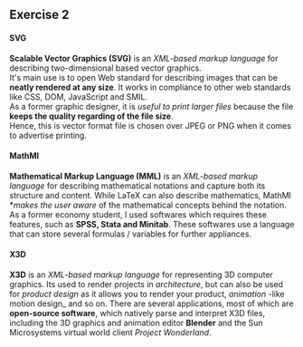 ## Exercise 2

#### SVG
**Scalable Vector Graphics (SVG)** is an _XML-based markup language_ for describing two-dimensional based vector graphics.  
It's main use is to open Web standard for describing images that can be **neatly rendered at any size**. It works in compliance to other web standards like CSS, DOM, JavaScript and SMIL.   
As a former graphic designer, it is _useful to print larger files_ because the file **keeps the quality regarding of the file size**.  
Hence, this is vector format file is chosen over JPEG or PNG when it comes to advertise printing.  

#### MathMl
**Mathematical Markup Language (MML)** is an _XML-based markup language_ for describing mathematical notations and capture both its structure and content.
While LaTeX can also describe mathematics, MathMl **makes the user aware* of the mathematical concepts behind the notation.
As a former economy student, I used softwares which requires these features, such as __SPSS, Stata and Minitab__. These softwares use a language that can store several formulas / variables for further appliances.

#### X3D
**X3D** is an _XML-based markup language_ for representing 3D computer graphics. Its used to render projects in _architecture_, but can also be used for _product design_ as it allows you to render your product, _animation_ -like motion design_ and so on.
There are several applications, most of which are **open-source software**, which natively parse and interpret X3D files, including the 3D graphics and animation editor **Blender** and the Sun Microsystems virtual world client _Project Wonderland_.
